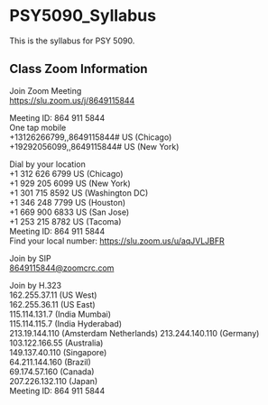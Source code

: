 # PSY5090_Syllabus

This is the syllabus for PSY 5090.


## Class Zoom Information

Join Zoom Meeting  
https://slu.zoom.us/j/8649115844  

Meeting ID: 864 911 5844  
One tap mobile  
+13126266799,,8649115844# US (Chicago)  
+19292056099,,8649115844# US (New York)  

Dial by your location  
        +1 312 626 6799 US (Chicago)  
        +1 929 205 6099 US (New York)  
        +1 301 715 8592 US (Washington DC)  
        +1 346 248 7799 US (Houston)  
        +1 669 900 6833 US (San Jose)  
        +1 253 215 8782 US (Tacoma)  
Meeting ID: 864 911 5844  
Find your local number: https://slu.zoom.us/u/aqJVLJBFR  

Join by SIP  
8649115844@zoomcrc.com  

Join by H.323  
162.255.37.11 (US West)  
162.255.36.11 (US East)  
115.114.131.7 (India Mumbai)  
115.114.115.7 (India Hyderabad)  
213.19.144.110 (Amsterdam Netherlands) 
213.244.140.110 (Germany)  
103.122.166.55 (Australia)  
149.137.40.110 (Singapore)  
64.211.144.160 (Brazil)  
69.174.57.160 (Canada)  
207.226.132.110 (Japan)  
Meeting ID: 864 911 5844  




